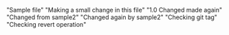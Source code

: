 "Sample file" 
"Making a small change in this file"
"1.0 Changed made again"
"Changed from sample2"
"Changed again by sample2"
"Checking git tag"
"Checking revert operation"
